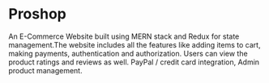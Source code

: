 # Proshop
An E-Commerce Website built using MERN stack and Redux for state management.The website includes all the features like adding items to cart, making payments, authentication and authorization. Users can view the product ratings and reviews as well. PayPal / credit card integration, Admin product management.
